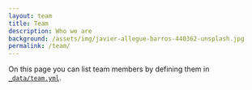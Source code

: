```yaml
---
layout: team
title: Team
description: Who we are
background: /assets/img/javier-allegue-barros-440362-unsplash.jpg
permalink: /team/
---
```


On this page you can list team members by defining them in [`_data/team.yml`](https://github.com/peterdesmet/petridish/blob/master/_data/team.yml).


